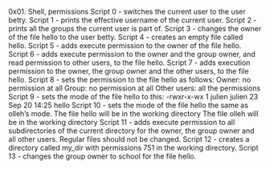 0x01. Shell, permissions
Script 0 - switches the current user to the user betty.
Script 1 - prints the effective username of the current user.
Script 2 - prints all the groups the current user is part of.
Script 3 - changes the owner of the file hello to the user betty.
Script 4 - creates an empty file called hello.
Script 5 - adds execute permission to the owner of the file hello.
Script 6 - adds execute permission to the owner and the group owner, and read permission to other users, to the file hello.
Script 7 - adds execution permission to the owner, the group owner and the other users, to the file hello.
Script 8 - sets the permission to the file hello as follows:
Owner: no permission at all
Group: no permission at all
Other users: all the permissions
Script 9 - sets the mode of the file hello to this:
-rwxr-x-wx 1 julien julien 23 Sep 20 14:25 hello
Script 10 - sets the mode of the file hello the same as olleh’s mode.
The file hello will be in the working directory
The file olleh will be in the working directory
Script 11 - adds execute permission to all subdirectories of the current directory for the owner, the group owner and all other users.
Regular files should not be changed.
Script 12 - creates a directory called my_dir with permissions 751 in the working directory.
Script 13 - changes the group owner to school for the file hello.

